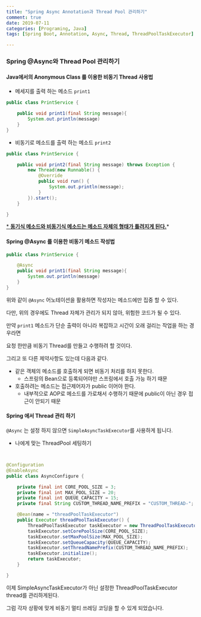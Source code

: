 ```yaml
---
title: "Spring Async Annotation과 Thread Pool 관리하기"
comment: true
date: 2019-07-11
categories: [Programing, Java]
tags: [Spring Boot, Annotation, Async, Thread, ThreadPoolTaskExecutor]

---
```



### Spring @Async와 Thread Pool 관리하기

#### Java에서의 Anonymous Class 를 이용한 비동기 Thread 사용법


- 메세지를 출력 하는 메소드 `print1`
``` java
public class PrintService {

	public void print1(final String message){
    	System.out.println(message)
    }
}
```

- 비동기로 메소드를 출력 하는 메소드 `print2`

``` java
public class PrintService {

    public void print2(final String message) throws Exception {
        new Thread(new Runnable() {
            @Override
            public void run() {
                System.out.println(message);
            }            
        }).start();
    }

}
```

<U>* **동기식 메소드와 비동기식 메소드는 메소드 자체의 형태가 틀려지게 된다.**</U>*

#### Spring @Async 를 이용한 비동기 메소드 작성법
``` java
public class PrintService {

	@Async
	public void print1(final String message){
    	System.out.println(message)
    }
}
```

위와 같이 `@Async` 어노테이션을 활용하면 작성자는 메소드에만 집중 할 수 있다.

다만, 위의 경우에도 Thread 자체가 관리가 되지 않아, 위험한 코드가 될 수 있다.

만약 `print1` 메소드가 단순 출력이 아니라 복잡하고 시간이 오래 걸리는 작업을 하는 경우라면

요청 한만큼 비동기 Thread를 만들고 수행하려 할 것이다.

그리고 또 다른 제약사항도 있는데 다음과 같다.
 - 같은 객체의 메소드를 호출하게 되면 비동기 처리를 하지 못한다.
	- 스프링의 Bean으로 등록되어야만 스프링에서 호출 가능 하기 때문
 - 호출하려는 메소드는 접근제어자가 public 이어야 한다.
	- 내부적으로 AOP로 메소드를 가로채서 수행하기 때문에 public이 아닌 경우 접근이 안되기 때문


#### Spring 에서 Thread 관리 하기
`@Async` 는 설정 하지 않으면 `SimpleAsyncTaskExecutor`를 사용하게 됩니다.

- 나에게 맞는 ThreadPool 세팅하기


``` java


@Configuration
@EnableAsync
public class AsyncConfigure {

	private final int CORE_POOL_SIZE = 3;
    private final int MAX_POOL_SIZE = 20;
    private final int QUEUE_CAPACITY = 15;
    private final String CUSTOM_THREAD_NAME_PREFIX = "CUSTOM_THREAD-";

    @Bean(name = "threadPoolTaskExecutor")
    public Executor threadPoolTaskExecutor() {
        ThreadPoolTaskExecutor taskExecutor = new ThreadPoolTaskExecutor();
        taskExecutor.setCorePoolSize(CORE_POOL_SIZE);
        taskExecutor.setMaxPoolSize(MAX_POOL_SIZE);
        taskExecutor.setQueueCapacity(QUEUE_CAPACITY);
        taskExecutor.setThreadNamePrefix(CUSTOM_THREAD_NAME_PREFIX);
        taskExecutor.initialize();
        return taskExecutor;
    }

}

```


이제 SimpleAsyncTaskExecutor가 아닌 설정한 ThreadPoolTaskExecutor thread를 관리하게된다.

그럼 각자 상황에 맞게 비동기 멀티 쓰레딩 코딩을 할 수 있게 되었습니다.

